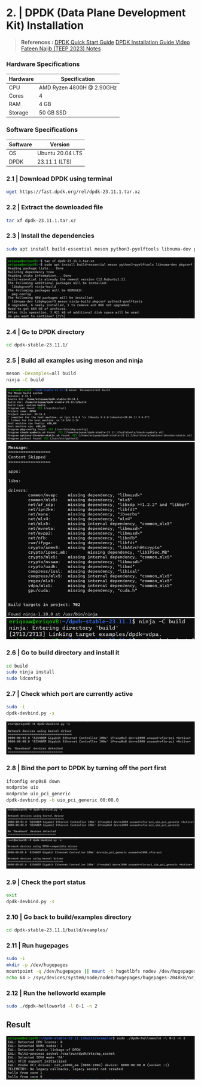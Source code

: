 # 2. | DPDK (Data Plane Development Kit) Installation

> **References :**
> [DPDK Quick Start Guide](https://core.dpdk.org/doc/quick-start)
> [DPDK Installation Guide Video](https://www.youtube.com/watch?v=0yDdMWQPCOI)
> [Fateen Najib (TEEP 2023) Notes](https://hackmd.io/@kIdpcHY-TN2HXF-K3mKuLQ/BJ2szv_4h)

### Hardware Specifications

| Hardware | Specification             |
| -------- | ------------------------- |
| CPU      | AMD Ryzen 4800H @ 2.90GHz |
| Cores    | 4                         |
| RAM      | 4 GB                      |
| Storage  | 50 GB SSD                 |

### Software Specifications

| Software | Version          |
| -------- | ---------------- |
| OS       | Ubuntu 20.04 LTS |
| DPDK     | 23.11.1 (LTS)    |

### 2.1 | Download DPDK using terminal

```bash
wget https://fast.dpdk.org/rel/dpdk-23.11.1.tar.xz
```

### 2.2 | Extract the downloaded file

```bash
tar xf dpdk-23.11.1.tar.xz
```

### 2.3 | Install the dependencies

```bash
sudo apt install build-essential meson python3-pyelftools libnuma-dev pkgconf
```

![install the dependencies](../assets/DPDK_Installation/Screenshot%202024-07-03%20140513.png)

### 2.4 | Go to DPDK directory

```bash
cd dpdk-stable-23.11.1/
```

### 2.5 | Build all examples using meson and ninja

```bash
meson -Dexamples=all build
ninja -C build
```

![install the dependencies](../assets/DPDK_Installation/Screenshot%202024-07-03%20140407.png)
![install the dependencies](../assets/DPDK_Installation/Screenshot%202024-07-03%20140257.png)
![install the dependencies](../assets/DPDK_Installation/Screenshot%202024-07-03%20140224.png)

### 2.6 | Go to build directory and install it

```bash
cd build
sudo ninja install
sudo ldconfig
```

### 2.7 | Check which port are currently active

```bash
sudo -i
dpdk-devbind.py -s
```

![install the dependencies](../assets/DPDK_Installation/Screenshot%202024-07-03%20140141.png)

### 2.8 | Bind the port to DPDK by turning off the port first

```bash
ifconfig enp0s8 down
modprobe uio
modprobe uio_pci_generic
dpdk-devbind.py -b uio_pci_generic 00:08.0
```

![install the dependencies](../assets/DPDK_Installation/Screenshot%202024-07-03%20140115.png)
![install the dependencies](../assets/DPDK_Installation/Screenshot%202024-07-03%20140054.png)

### 2.9 | Check the port status

```bash
exit
dpdk-devbind.py -s
```

### 2.10 | Go back to build/examples directory

```bash
cd dpdk-stable-23.11.1/build/examples/
```

### 2.11 | Run hugepages

```bash
sudo -i
mkdir -p /dev/hugepages
mountpoint -q /dev/hugepages || mount -t hugetlbfs nodev /dev/hugepages
echo 64 > /sys/devices/system/node/node0/hugepages/hugepages-2048kB/nr_hugepages
```

### 2.12 | Run the helloworld example

```bash
sudo ./dpdk-helloworld -l 0-1 -n 2
```

## Result

![install the dependencies](../assets/DPDK_Installation/Screenshot%202024-07-03%20140020.png)
